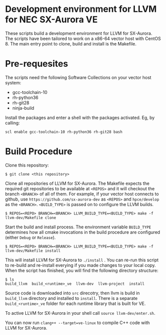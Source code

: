 Development environment for LLVM for NEC SX-Aurora VE
=====================================================

These scripts build a development environment for LLVM for SX-Aurora.
The scripts have been tailored to work on a x86-64 vector host with CentOS 8.
The main entry point to clone, build and install is the Makefile.


Pre-requesites
==============

The scripts need the following Software Collections on your vector host system:

* gcc-toolchain-10
* rh-python36
* rh-git28
* ninja-build

Install the packages and enter a shell with the packages activated. Eg, by
calling:

    scl enable gcc-toolchain-10 rh-python36 rh-git28 bash

Build Procedure
===============

Clone this repository:

    $ git clone <this repository>

Clone all repositories of LLVM for SX-Aurora. The Makefile expects the required
git repositories to be available at `<REPOS>` and it will checkout the branch
`<BRANCH>` of all of them. For example, if your vector host connects to github,
use `https://github.com/sx-aurora-dev` as `<REPOS>` and `hpce/develop` as the
`<BRANCH>`. `<BUILD_TYPE>` is passed on to configure the LLVM builds.

    $ REPOS=<REPO> BRANCH=<BRANCH> LLVM_BUILD_TYPE=<BUILD_TYPE> make -f llvm-dev/Makefile clone

Start the build and install process. The environment variable `BUILD_TYPE`
determines how all cmake invocations in the build procedure are configured
(either `Debug` or `Release`).

    $ REPOS=<REPO> BRANCH=<BRANCH> LLVM_BUILD_TYPE=<BUILD_TYPE> make -f llvm-dev/Makefile install

This will install LLVM for SX-Aurora to `./install` .  You can re-run this
script to re-build and re-install everying if you made changes to your local
copy.  When the script has finished, you will find the following directory
structure:

    $ ls
    build_llvm  build_<runtime>_ve  llvm-dev  llvm-project  install

Source code is downloaded into `src` direcotry, then llvm is build in
`build_llvm` directory and installed to `install`. There is a separate
`build_<runtime>_ve` folder for each runtime library that is built for VE.

To active LLVM for SX-Aurora in your shell call `source llvm-dev/enter.sh`.

You can now run `clang++ --target=ve-linux` to compile C++ code with LLVM for
SX-Aurora.
